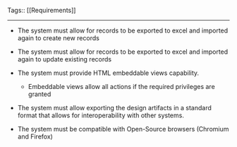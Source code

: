 Tags:: [[Requirements]]
_________________
- The system must allow for records to be exported to excel and imported again to create new records
- The system must allow for records to be exported to excel and imported again to update existing records


- The system must provide HTML embeddable views capability.
	- Embeddable views allow all actions if the required privileges are granted

- The system must allow exporting the design artifacts in a standard format that allows for interoperability with other systems.

- The system must be compatible with Open-Source browsers (Chromium and Firefox)
